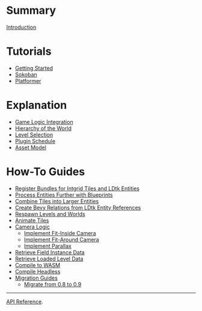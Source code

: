 # Summary

[Introduction](README.md)
# Tutorials
- [Getting Started](getting-started.md)
- [Sokoban]()
- [Platformer]()
# Explanation
- [Game Logic Integration]()
- [Hierarchy of the World]()
- [Level Selection]()
- [Plugin Schedule]()
- [Asset Model]()
# How-To Guides
- [Register Bundles for Intgrid Tiles and LDtk Entities]()
- [Process Entities Further with Blueprints]()
- [Combine Tiles into Larger Entities]()
- [Create Bevy Relations from LDtk Entity References]()
- [Respawn Levels and Worlds]()
- [Animate Tiles]()
- [Camera Logic]()
  - [Implement Fit-Inside Camera]()
  - [Implement Fit-Around Camera]()
  - [Implement Parallax]()
- [Retrieve Field Instance Data]()
- [Retrieve Loaded Level Data]()
- [Compile to WASM]()
- [Compile Headless]()
- [Migration Guides]()
  - [Migrate from 0.8 to 0.9]()
---
[API Reference](api-reference.md).
